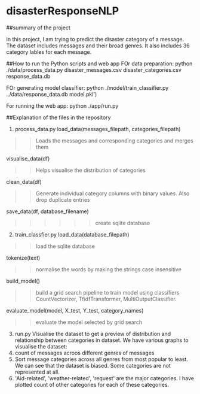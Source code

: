 # disasterResponseNLP
##summary of the project

In this project, I am trying to predict the disaster category of a message. The dataset includes messages and their broad genres. It also includes 36 category lables for each message. 

##How to run the Python scripts and web app
FOr data preparation:
python ./data/process_data.py disaster_messages.csv disaster_categories.csv response_data.db

FOr generating model classifier:
python ./model/train_classifier.py ../data/response_data.db model.pkl')

For running the web app:
python ./app/run.py

##Explanation of the files in the repository
1. process_data.py
load_data(messages_filepath, categories_filepath)
>>Loads the messages and corresponding categories and merges them

visualise_data(df)
>>Helps visualise the distribution of categories

clean_data(df)
>>Generate individual category columns with binary values. Also drop duplicate entries

save_data(df, database_filename)
>>>>>>create sqlite database

2. train_classfier.py
load_data(database_filepath)
>>load the sqlite database

tokenize(text)
>>normalise the words by making the strings case insensitive

build_model()
>>build a grid search pipeline to train model using classifiers CountVectorizer, TfidfTransformer, MultiOutputClassifier.

evaluate_model(model, X_test, Y_test, category_names)
>>evaluate the model selected by grid search

3. run.py
Visualise the dataset to get a preview of distribution and relationship between categories in dataset.
We have various graphs to visualise the dataset:
1. count of messages acroos different genres of messages
2. Sort message categories across all genres from most popular to least. We can see that the dataset is biased. Some categories are not represented at all.
3. 'Aid-related', 'weather-related', 'request' are the major categories. I have plotted count of other categories for each of these categories. 

